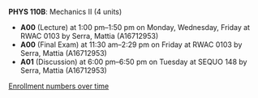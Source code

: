 **PHYS 110B**: Mechanics II (4 units)

- **A00** (Lecture) at 1:00 pm–1:50 pm on Monday, Wednesday, Friday at RWAC 0103 by Serra, Mattia (A16712953)
- **A00** (Final Exam) at 11:30 am–2:29 pm on Friday at RWAC 0103 by Serra, Mattia (A16712953)
- **A01** (Discussion) at 6:00 pm–6:50 pm on Tuesday at SEQUO 148 by Serra, Mattia (A16712953)

[Enrollment numbers over time](./PHYS110B.tsv)
